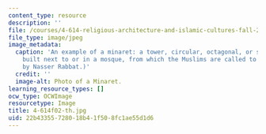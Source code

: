 ```yaml
---
content_type: resource
description: ''
file: /courses/4-614-religious-architecture-and-islamic-cultures-fall-2002/22b43355728018b41f508fc1ae55d1d6_4-614f02-th.jpg
file_type: image/jpeg
image_metadata:
  caption: 'An example of a minaret: a tower, circular, octagonal, or square in section,
    built next to or in a mosque, from which the Muslims are called to prayer. (Image
    by Nasser Rabbat.)'
  credit: ''
  image-alt: Photo of a Minaret.
learning_resource_types: []
ocw_type: OCWImage
resourcetype: Image
title: 4-614f02-th.jpg
uid: 22b43355-7280-18b4-1f50-8fc1ae55d1d6
---
```

